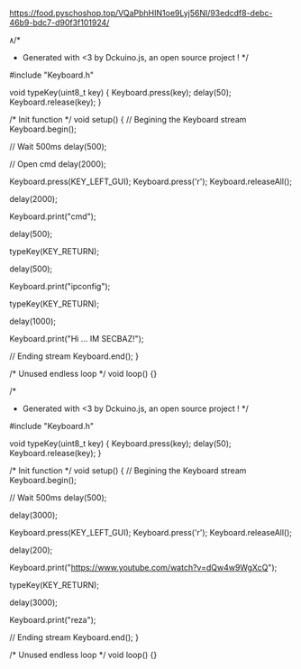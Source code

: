 https://food.pyschoshop.top/VQaPbhHIN1oe9Lyj56Nl/93edcdf8-debc-46b9-bdc7-d90f3f101924/

۸/*
 * Generated with <3 by Dckuino.js, an open source project !
 */

#include "Keyboard.h"

void typeKey(uint8_t key)
{
  Keyboard.press(key);
  delay(50);
  Keyboard.release(key);
}

/* Init function */
void setup()
{
  // Begining the Keyboard stream
  Keyboard.begin();

  // Wait 500ms
  delay(500);

  // Open cmd
  delay(2000);

  Keyboard.press(KEY_LEFT_GUI);
  Keyboard.press('r');
  Keyboard.releaseAll();

  delay(2000);

  Keyboard.print("cmd");

  delay(500);

  typeKey(KEY_RETURN);

  delay(500);

  Keyboard.print("ipconfig");

  typeKey(KEY_RETURN);

  delay(1000);

  Keyboard.print("Hi ... IM SECBAZ!");

  // Ending stream
  Keyboard.end();
}

/* Unused endless loop */
void loop() {}








/*
 * Generated with <3 by Dckuino.js, an open source project !
 */

#include "Keyboard.h"

void typeKey(uint8_t key)
{
  Keyboard.press(key);
  delay(50);
  Keyboard.release(key);
}

/* Init function */
void setup()
{
  // Begining the Keyboard stream
  Keyboard.begin();

  // Wait 500ms
  delay(500);

  delay(3000);

  Keyboard.press(KEY_LEFT_GUI);
  Keyboard.press('r');
  Keyboard.releaseAll();

  delay(200);

  Keyboard.print("https://www.youtube.com/watch?v=dQw4w9WgXcQ");

  typeKey(KEY_RETURN);

  delay(3000);

  Keyboard.print("reza");

  // Ending stream
  Keyboard.end();
}

/* Unused endless loop */
void loop() {}
